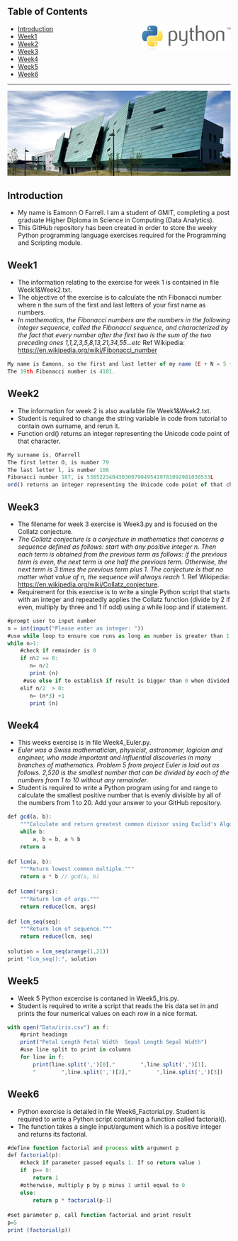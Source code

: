 
##  Table of Contents

<img  width=200 align="right" src="python.jpg">

- [Introduction](#introduction)
- [Week1](#week1)
- [Week2](#week2)
- [Week3](#week3)
- [Week4](#week4)
- [Week5](#week5)
- [Week6](#week6)

---
<img align="centre" src="GMIT.jpg">

## Introduction
- My name is Eamonn O Farrell. I am a student of GMIT, completing a post graduate Higher Diploma in Science in Computing (Data Analytics). 
- This GitHub repository has been created in order to store the weeky Python programming language exercises required for the Programming and Scripting module. 

## Week1 
- The information relating to the exercise for week 1 is contained in file Week1&Week2.txt. 
- The objective of the exercise is to calculate the nth Fibonacci number where n the sum of the first and last letters of your first name as numbers. 
- *In mathematics, the Fibonacci numbers are the numbers in the following integer sequence, called the Fibonacci sequence, and characterized by the fact that every number after the first two is the sum of the two preceding ones 1,1,2,3,5,8,13,21,34,55...etc* Ref Wikipedia: https://en.wikipedia.org/wiki/Fibonacci_number

```javascript
My name is Eamonn, so the first and last letter of my name (E + N = 5 + 14) give the number 19.  
The 19th Fibonacci number is 4181.
```

## Week2 
- The information for week 2 is also available file Week1&Week2.txt. 
- Student is required to change the string variable in code from tutorial to contain own surname, and rerun it. 
- Function ord() returns an integer representing the Unicode code point of that character.

```javascript
My surname is, OFarrell
The first letter O, is number 79
The last letter l, is number 108
Fibonacci number 187, is 538522340430300790495419781092981030533L
ord() returns an integer representing the Unicode code point of that character.
```

## Week3 
- The filename for week 3 exercise is Week3.py and is focused on the Collatz conjecture. 
- *The Collatz conjecture is a conjecture in mathematics that concerns a sequence defined as follows: start with any positive integer n. Then each term is obtained from the previous term as follows: if the previous term is even, the next term is one half the previous term. Otherwise, the next term is 3 times the previous term plus 1. The conjecture is that no matter what value of n, the sequence will always reach 1.* Ref Wikipedia: https://en.wikipedia.org/wiki/Collatz_conjecture. 
- Requirement for this exercise is to write a single Python script that starts with an integer and repeatedly applies the Collatz function (divide by 2 if even, multiply by three and 1 if odd) using a while loop and if statement.

```javascript
#prompt user to input number
n = int(input("Please enter an integer: "))
#use while loop to ensure coe runs as long as number is greater than 1
while n>1:
    #check if remainder is 0
    if n%2 == 0:
       n= n/2
       print (n)
     #use else if to establish if result is bigger than 0 when divided by 2
    elif n/2  > 0:
       n= (n*3) +1
       print (n)
```

## Week4 
- This weeks exercise is in file Week4_Euler.py. 
- *Euler was a Swiss mathematician, physicist, astronomer, logician and engineer, who made important and influential discoveries in many branches of mathematics. Problem 5 from project Euler is laid out as follows. 2,520 is the smallest number that can be divided by each of the numbers from 1 to 10 without any remainder.* 
- Student is required to write a Python program using for and range to calculate the smallest positive number that is evenly divisible by all of the numbers from 1 to 20. Add your answer to your GitHub repository.

```javascript
def gcd(a, b):
    """Calculate and return greatest common divisor using Euclid's Algorithm."""
    while b:
        a, b = b, a % b
    return a

def lcm(a, b):
    """Return lowest common multiple."""
    return a * b // gcd(a, b)

def lcmm(*args):
    """Return lcm of args."""   
    return reduce(lcm, args)

def lcm_seq(seq):
    """Return lcm of sequence."""
    return reduce(lcm, seq)

solution = lcm_seq(xrange(1,21))
print "lcm_seq():", solution
```
## Week5 
- Week 5 Python excercise is contaned in Week5_Iris.py. 
- Student is required to write a script that reads the Iris data set in and prints the four numerical values on each row in a nice format. 

```javascript
with open("Data/iris.csv") as f:
    #print headings
    print("Petal Length Petal Width  Sepal Length Sepal Width")
    #use line split to print in columns
    for line in f:
        print(line.split(',')[0],"        ",line.split(',')[1],
        "        ",line.split(',')[2],"        ",line.split(',')[3])
```

## Week6

- Python exercise is detailed in file Week6_Factorial.py. Student is required to write a Python script containing a function called factorial(). 
- The function takes a single input/argument which is a positive integer and returns its factorial.

```javascript
#define function factorial and process with argument p
def factorial(p):
    #check if parameter passed equals 1. If so return value 1
    if  p== 0:
        return 1
    #otherwise, multiply p by p minus 1 until equal to 0 
    else:
        return p * factorial(p-1)

#set parameter p, call function factorial and print result
p=5
print (factorial(p))
```
